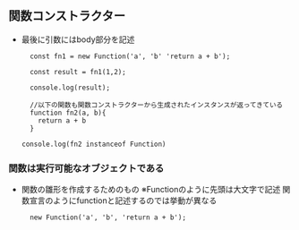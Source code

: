 ## 関数コンストラクター
- 最後に引数にはbody部分を記述

        const fn1 = new Function('a', 'b' 'return a + b');
        
        const result = fn1(1,2);
        
        console.log(result);
        
        //以下の関数も関数コンストラクターから生成されたインスタンスが返ってきている
        function fn2(a, b){
          return a + b
        }
    
      console.log(fn2 instanceof Function)

### 関数は実行可能なオブジェクトである

- 関数の雛形を作成するためのもの
  ※Functionのように先頭は大文字で記述
  関数宣言のようにfunctionと記述するのでは挙動が異なる

        new Function('a', 'b', 'return a + b');
